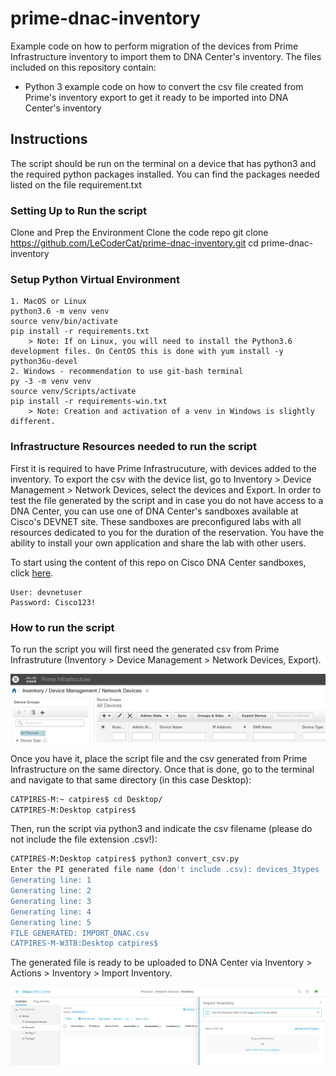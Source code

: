 # prime-dnac-inventory
Example code on how to perform migration of the devices from Prime Infrastructure inventory to import them to DNA Center's inventory.
The files included on this repository contain:

* Python 3 example code on how to convert the csv file created from Prime's inventory export to get it ready to be imported into DNA Center's inventory

## Instructions
The script should be run on the terminal on a device that has python3 and the required python packages installed.
You can find the packages needed listed on the file requirement.txt

### Setting Up to Run the script
Clone and Prep the Environment
    Clone the code repo
    git clone https://github.com/LeCoderCat/prime-dnac-inventory.git
    cd prime-dnac-inventory
   
### Setup Python Virtual Environment
    1. MacOS or Linux
    python3.6 -m venv venv
    source venv/bin/activate
    pip install -r requirements.txt
        > Note: If on Linux, you will need to install the Python3.6 development files. On CentOS this is done with yum install -y python36u-devel
    2. Windows - recommendation to use git-bash terminal
    py -3 -m venv venv
    source venv/Scripts/activate
    pip install -r requirements-win.txt
        > Note: Creation and activation of a venv in Windows is slightly different.
    
### Infrastructure Resources needed to run the script
First it is required to have Prime Infrastrucuture, with devices added to the inventory. To export the csv with the device list, go to Inventory > Device Management > Network Devices, select the devices and Export.
In order to test the file generated by the script and in case you do not have access to a DNA Center, you can use one of DNA Center's sandboxes available at Cisco's DEVNET site. These sandboxes are preconfigured labs with all resources dedicated to you for the duration of the reservation. You have the ability to install your own application and share the lab with other users.

To start using the content of this repo on Cisco DNA Center sandboxes, click [here](https://sandboxdnac.cisco.com/).

    User: devnetuser
    Password: Cisco123!

### How to run the script

To run the script you will first need the generated csv from Prime Infrastruture (Inventory > Device Management > Network Devices, Export).

![Export device inventory - Prime Infrastructure](/img/Prime.png)

Once you have it, place the script file and the csv generated from Prime Infrastructure on the same directory. Once that is done, go to the terminal and navigate to that same directory (in this case Desktop):

```bash
CATPIRES-M:~ catpires$ cd Desktop/
CATPIRES-M:Desktop catpires$ 
```
Then, run the script via python3 and indicate the csv filename (please do not include the file extension .csv!):

```bash
CATPIRES-M:Desktop catpires$ python3 convert_csv.py 
Enter the PI generated file name (don't include .csv): devices_3types
Generating line: 1
Generating line: 2
Generating line: 3
Generating line: 4
Generating line: 5
FILE GENERATED: IMPORT_DNAC.csv
CATPIRES-M-W3TB:Desktop catpires$ 
```
The generated file is ready to be uploaded to DNA Center via Inventory > Actions > Inventory > Import Inventory.

![Import device inventory from Prime - DNA Center](/img/DNAC.png)
